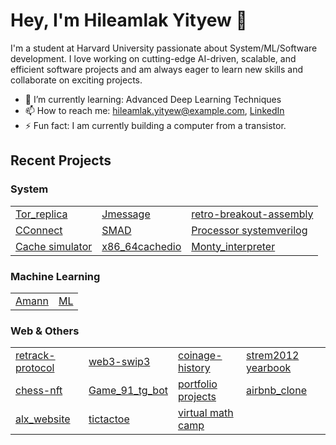 # Hey, I'm Hileamlak Yityew 👋

I'm a student at Harvard University passionate about System/ML/Software development. I love working on cutting-edge AI-driven, scalable, and efficient software projects and am always eager to learn new skills and collaborate on exciting projects.

- 🌱 I’m currently learning: Advanced Deep Learning Techniques
- 📫 How to reach me: hileamlak.yityew@example.com, [LinkedIn](https://www.linkedin.com/in/hileamlak-mulugeta-yitayew-a8b43317a/)
- ⚡ Fun fact: I am currently building a computer from a transistor.

## Recent Projects

### System

<table>
  <tr>
    <td><a href="https://github.com/hileamlakB/tor_replica">Tor_replica</a></td>
    <td><a href="https://github.com/hileamlakB/jmessage">Jmessage</a></td>
    <td><a href="https://github.com/hileamlakB/retro-breakout-assembly">retro-breakout-assembly</a></td>
  </tr>
  <tr>
    <td><a href="https://github.com/hileamlakB/cconnect">CConnect</a></td>
    <td><a href="https://github.com/hileamlakB/smad">SMAD</a></td>
    <td><a href="https://github.com/hileamlakB/processor-systemverilog">Processor systemverilog</a></td>
  </tr>
  <tr>
    <td><a href="https://github.com/hileamlakB/cache-simulator">Cache simulator</a></td>
    <td><a href="https://github.com/hileamlakB/x86_64cachedio">x86_64cachedio</a></td>
    <td><a href="https://github.com/hileamlakB/monty_interpreter">Monty_interpreter</a></td>
  </tr>
</table>

### Machine Learning
<table>
  <tr>
    <td><a href="https://github.com/hileamlakB/amann">Amann</a></td>
    <td><a href="https://github.com/hileamlakB/ml">ML</a></td>
  </tr>
</table>

### Web & Others

<table>
  <tr>
    <td><a href="https://github.com/hileamlakB/retrack-protocol">retrack-protocol</a></td>
    <td><a href="https://github.com/hileamlakB/web3-swip3">web3-swip3</a></td>
    <td><a href="https://github.com/hileamlakB/coinage-history">coinage-history</a></td>
    <td><a href="https://github.com/hileamlakB/strem2012-yearbook">strem2012 yearbook</a></td>
  </tr>
  <tr>
    <td><a href="https://github.com/hileamlakB/chess-nft">chess-nft</a></td>
    <td><a href="https://github.com/hileamlakB/game_91_tg_bot">Game_91_tg_bot</a></td>
    <td><a href="https://github.com/hileamlakB/portfolio-projects">portfolio projects</a></td>
    <td><a href="https://github.com/hileamlakB/airbnb_clone">airbnb_clone</a></td>
  </tr>
  <tr>
    <td><a href="https://github.com/hileamlakB/alx_website">alx_website</a></td>
    <td><a href="https://github.com/hileamlakB/tictactoe">tictactoe</a></td>
    <td><a href="https://github.com/hileamlakB/virtual-math-camp">virtual math camp</a></td>
  </tr>
</table>

